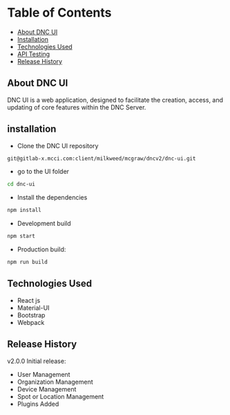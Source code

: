 # Table of Contents

- [About DNC UI](#about-dnc-ui)
- [Installation](#installation)
- [Technologies Used](#technologies-used)
- [API Testing](#api-testing)
- [Release History](#release-history)

## About DNC UI

DNC UI is a web application, designed to facilitate the creation, access, and updating of core features within the DNC Server.

## installation

- Clone the DNC UI repository

```bash
git@gitlab-x.mcci.com:client/milkweed/mcgraw/dncv2/dnc-ui.git
```

- go to the UI folder

```bash
cd dnc-ui
```

- Install the dependencies

```bash
npm install
```

- Development build

```bash
npm start
```

- Production build:

```bash
npm run build
```

## Technologies Used

- React js
- Material-UI
- Bootstrap
- Webpack

## Release History

v2.0.0 Initial release:

-   User Management
-   Organization Management
-   Device Management
-   Spot or Location Management
-   Plugins Added